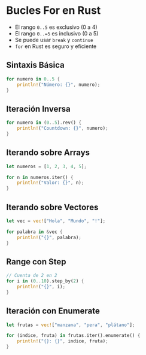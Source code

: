 # Bucles For en Rust

- El rango `0..5` es exclusivo (0 a 4)
- El rango `0..=5` es inclusivo (0 a 5)
- Se puede usar `break` y `continue`
- `for` en Rust es seguro y eficiente

## Sintaxis Básica

```rust
for numero in 0..5 {
    println!("Número: {}", numero);
}
```

## Iteración Inversa

```rust
for numero in (0..5).rev() {
    println!("Countdown: {}", numero);
}
```

## Iterando sobre Arrays

```rust
let numeros = [1, 2, 3, 4, 5];

for n in numeros.iter() {
    println!("Valor: {}", n);
}
```

## Iterando sobre Vectores

```rust
let vec = vec!["Hola", "Mundo", "!"];

for palabra in &vec {
    println!("{}", palabra);
}
```

## Range con Step

```rust
// Cuenta de 2 en 2
for i in (0..10).step_by(2) {
    println!("{}", i);
}
```

## Iteración con Enumerate

```rust
let frutas = vec!["manzana", "pera", "plátano"];

for (indice, fruta) in frutas.iter().enumerate() {
    println!("{}: {}", indice, fruta);
}
```
